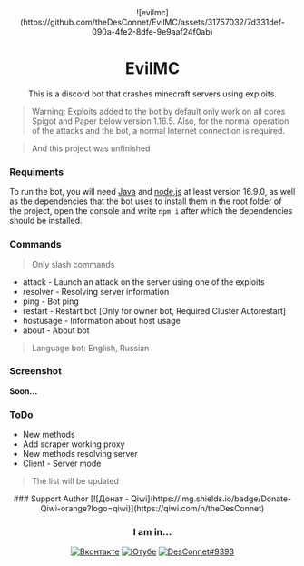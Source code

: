 <div align="center">
![evilmc](https://github.com/theDesConnet/EvilMC/assets/31757032/7d331def-090a-4fe2-8dfe-9e9aaf24f0ab)

# EvilMC
This is a discord bot that crashes minecraft servers using exploits.
</div>

> Warning: Exploits added to the bot by default only work on all cores Spigot and Paper below version 1.16.5. Also, for the normal operation of the attacks and the bot, a normal Internet connection is required.

> And this project was unfinished 

### Requiments
To run the bot, you will need [Java](https://www.java.com/) and [node.js](https://nodejs.org/en/download/) at least version 16.9.0, as well as the dependencies that the bot uses to install them in the root folder of the project, open the console and write `npm i` after which the dependencies should be installed.

### Commands
> Only slash commands

* attack - Launch an attack on the server using one of the exploits
* resolver - Resolving server information
* ping - Bot ping
* restart - Restart bot [Only for owner bot, Required Cluster Autorestart]
* hostusage - Information about host usage
* about - About bot

> Language bot: English, Russian

### Screenshot
**Soon...**

### ToDo
* New methods
* Add scraper working proxy
* New methods resolving server
* Client - Server mode

> The list will be updated

<div align="center">
### Support Author
[![Донат - Qiwi](https://img.shields.io/badge/Donate-Qiwi-orange?logo=qiwi)](https://qiwi.com/n/theDesConnet)

### I am in...
[![Вконтакте](https://img.shields.io/badge/VK-blue?logo=vk)](https://vk.com/endnet)
[![Ютубе](https://img.shields.io/badge/YouTube-FF0000?logo=youtube)](https://youtube.com/c/DesConnet)
[![DesConnet#9393](https://img.shields.io/badge/theDesConnet-7289DA?logo=discord&logoColor=white)](https://discord.com/users/1027310755760062545/)
</div>
